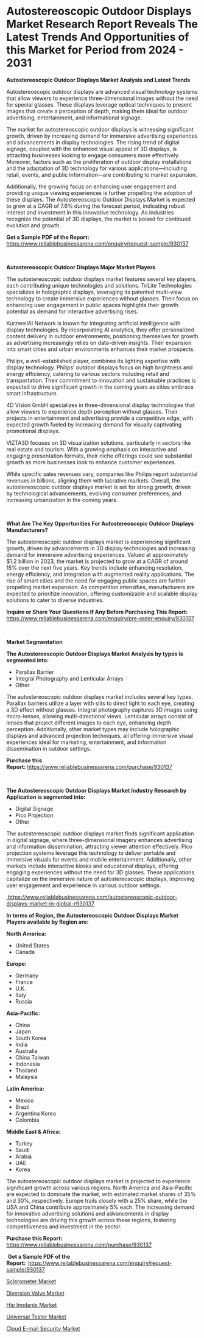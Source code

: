 <p><h1>Autostereoscopic Outdoor Displays Market Research Report Reveals The Latest Trends And Opportunities of this Market for Period from 2024 - 2031</h1></p><p><strong>Autostereoscopic Outdoor Displays Market Analysis and Latest Trends</strong></p>
<p><p>Autostereoscopic outdoor displays are advanced visual technology systems that allow viewers to experience three-dimensional images without the need for special glasses. These displays leverage optical techniques to present images that create a perception of depth, making them ideal for outdoor advertising, entertainment, and informational signage. </p><p>The market for autostereoscopic outdoor displays is witnessing significant growth, driven by increasing demand for immersive advertising experiences and advancements in display technologies. The rising trend of digital signage, coupled with the enhanced visual appeal of 3D displays, is attracting businesses looking to engage consumers more effectively. Moreover, factors such as the proliferation of outdoor display installations and the adaptation of 3D technology for various applications—including retail, events, and public information—are contributing to market expansion.</p><p>Additionally, the growing focus on enhancing user engagement and providing unique viewing experiences is further propelling the adoption of these displays. The Autostereoscopic Outdoor Displays Market is expected to grow at a CAGR of 7.6% during the forecast period, indicating robust interest and investment in this innovative technology. As industries recognize the potential of 3D displays, the market is poised for continued evolution and growth.</p></p>
<p><strong>Get a Sample PDF of the Report:&nbsp;</strong> <a href="https://www.reliablebusinessarena.com/enquiry/request-sample/930137">https://www.reliablebusinessarena.com/enquiry/request-sample/930137</a></p>
<p>&nbsp;</p>
<p><strong>Autostereoscopic Outdoor Displays Major Market Players</strong></p>
<p><p>The autostereoscopic outdoor displays market features several key players, each contributing unique technologies and solutions. TriLite Technologies specializes in holographic displays, leveraging its patented multi-view technology to create immersive experiences without glasses. Their focus on enhancing user engagement in public spaces highlights their growth potential as demand for interactive advertising rises.</p><p>KurzweilAI Network is known for integrating artificial intelligence with display technologies. By incorporating AI analytics, they offer personalized content delivery in outdoor environments, positioning themselves for growth as advertising increasingly relies on data-driven insights. Their expansion into smart cities and urban environments enhances their market prospects.</p><p>Philips, a well-established player, combines its lighting expertise with display technology. Philips’ outdoor displays focus on high brightness and energy efficiency, catering to various sectors including retail and transportation. Their commitment to innovation and sustainable practices is expected to drive significant growth in the coming years as cities embrace smart infrastructure.</p><p>4D Vision GmbH specializes in three-dimensional display technologies that allow viewers to experience depth perception without glasses. Their projects in entertainment and advertising provide a competitive edge, with expected growth fueled by increasing demand for visually captivating promotional displays.</p><p>VIZTA3D focuses on 3D visualization solutions, particularly in sectors like real estate and tourism. With a growing emphasis on interactive and engaging presentation formats, their niche offerings could see substantial growth as more businesses look to enhance customer experiences.</p><p>While specific sales revenues vary, companies like Philips report substantial revenues in billions, aligning them with lucrative markets. Overall, the autostereoscopic outdoor displays market is set for strong growth, driven by technological advancements, evolving consumer preferences, and increasing urbanization in the coming years.</p></p>
<p>&nbsp;</p>
<p><strong>What Are The Key Opportunities For Autostereoscopic Outdoor Displays Manufacturers?</strong></p>
<p><p>The autostereoscopic outdoor displays market is experiencing significant growth, driven by advancements in 3D display technologies and increasing demand for immersive advertising experiences. Valued at approximately $1.2 billion in 2023, the market is projected to grow at a CAGR of around 15% over the next five years. Key trends include enhancing resolution, energy efficiency, and integration with augmented reality applications. The rise of smart cities and the need for engaging public spaces are further propelling market expansion. As competition intensifies, manufacturers are expected to prioritize innovation, offering customizable and scalable display solutions to cater to diverse industries.</p></p>
<p><strong>Inquire or Share Your Questions If Any Before Purchasing This Report:</strong> <a href="https://www.reliablebusinessarena.com/enquiry/pre-order-enquiry/930137">https://www.reliablebusinessarena.com/enquiry/pre-order-enquiry/930137</a></p>
<p>&nbsp;</p>
<p><strong>Market Segmentation</strong></p>
<p><strong>The Autostereoscopic Outdoor Displays Market Analysis by types is segmented into:</strong></p>
<p><ul><li>Parallax Barrier</li><li>Integral Photography and Lenticular Arrays</li><li>Other</li></ul></p>
<p><p>The autostereoscopic outdoor displays market includes several key types. Parallax barriers utilize a layer with slits to direct light to each eye, creating a 3D effect without glasses. Integral photography captures 3D images using micro-lenses, allowing multi-directional views. Lenticular arrays consist of lenses that project different images to each eye, enhancing depth perception. Additionally, other market types may include holographic displays and advanced projection techniques, all offering immersive visual experiences ideal for marketing, entertainment, and information dissemination in outdoor settings.</p></p>
<p><strong>Purchase this Report:&nbsp;</strong><a href="https://www.reliablebusinessarena.com/purchase/930137">https://www.reliablebusinessarena.com/purchase/930137</a></p>
<p>&nbsp;</p>
<p><strong>The Autostereoscopic Outdoor Displays Market Industry Research by Application is segmented into:</strong></p>
<p><ul><li>Digital Signage</li><li>Pico Projection</li><li>Other</li></ul></p>
<p><p>The autostereoscopic outdoor displays market finds significant application in digital signage, where three-dimensional imagery enhances advertising and information dissemination, attracting viewer attention effectively. Pico projection systems leverage this technology to deliver portable and immersive visuals for events and mobile entertainment. Additionally, other markets include interactive kiosks and educational displays, offering engaging experiences without the need for 3D glasses. These applications capitalize on the immersive nature of autostereoscopic displays, improving user engagement and experience in various outdoor settings.</p></p>
<p><a href="https://www.reliablebusinessarena.com/autostereoscopic-outdoor-displays-market-in-global-r930137">&nbsp;https://www.reliablebusinessarena.com/autostereoscopic-outdoor-displays-market-in-global-r930137</a></p>
<p><strong>In terms of Region, the Autostereoscopic Outdoor Displays Market Players available by Region are:</strong></p>
<p>
    <p> <strong> North America: </strong>
        <ul>
            <li>United States</li>
            <li>Canada</li>
        </ul>
        </p> 
    <p> <strong> Europe: </strong>
        <ul>
            <li>Germany</li>
            <li>France</li>
            <li>U.K.</li>
            <li>Italy</li>
            <li>Russia</li>
        </ul>
        </p> 
    <p> <strong> Asia-Pacific: </strong>
        <ul>
            <li>China</li>
            <li>Japan</li>
            <li>South Korea</li>
            <li>India</li>
            <li>Australia</li>
            <li>China Taiwan</li>
            <li>Indonesia</li>
            <li>Thailand</li>
            <li>Malaysia</li>
        </ul>
        </p> 
    <p> <strong> Latin America: </strong>
        <ul>
            <li>Mexico</li>
            <li>Brazil</li>
            <li>Argentina Korea</li>
            <li>Colombia</li>
        </ul>
        </p> 
    <p> <strong> Middle East & Africa: </strong>
        <ul>
            <li>Turkey</li>
            <li>Saudi</li>
            <li>Arabia</li>
            <li>UAE</li>
            <li>Korea</li>
        </ul>
    </p>
    </p>
<p><p>The autostereoscopic outdoor displays market is projected to experience significant growth across various regions. North America and Asia-Pacific are expected to dominate the market, with estimated market shares of 35% and 30%, respectively. Europe trails closely with a 25% share, while the USA and China contribute approximately 5% each. The increasing demand for innovative advertising solutions and advancements in display technologies are driving this growth across these regions, fostering competitiveness and investment in the sector.</p></p>
<p><strong>Purchase this Report: </strong><a href="https://www.reliablebusinessarena.com/purchase/930137">https://www.reliablebusinessarena.com/purchase/930137</a></p>
<p>&nbsp;<strong>Get a Sample PDF of the Report:&nbsp;&nbsp;</strong><a href="https://www.reliablebusinessarena.com/enquiry/request-sample/930137">https://www.reliablebusinessarena.com/enquiry/request-sample/930137</a></p>
<p><strong></strong></p>
<p><p><a href="https://medium.com/@karinaokon70/the-sclerometer-market-has-grown-significantly-as-a-result-of-several-important-causes-b0ae79ec5d59">Sclerometer Market</a></p><p><a href="https://www.linkedin.com/pulse/global-diversion-valve-market-analysis-trends-forecasts-growth-rr4be?trackingId=ah%2Fo0WugTxyW6APiLUqGkQ%3D%3D">Diversion Valve Market</a></p><p><a href="https://www.linkedin.com/pulse/global-hip-implants-market-trends-forecasts-strategic-analysis-fo0re?trackingId=E7jIKwxdT4CpmCOtUjuV4Q%3D%3D">Hip Implants Market</a></p><p><a href="https://medium.com/@karinaokon70/universal-tester-market-essentials-key-market-players-demand-drivers-and-roi-potential-997c876f9c8a">Universal Tester Market</a></p><p><a href="https://issuu.com/reportprime-2/docs/cloud-e-mail-security-market-size-2_acc06303fd155c">Cloud E-mail Security Market</a></p></p>